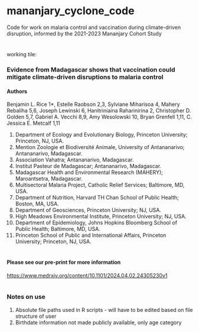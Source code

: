 # mananjary_cyclone_code
Code for work on malaria control and vaccination during climate-driven disruption, informed by the 2021-2023 Mananjary Cohort Study
#

working tile:
### Evidence from Madagascar shows that vaccination could mitigate climate-driven disruptions to malaria control

#### Authors
Benjamin L. Rice 1*, Estelle Raobson 2,3, Sylviane Miharisoa 4, Mahery Rebaliha 5,6, Joseph Lewinski 6, Hanitriniaina Raharinirina 2, Christopher D. Golden 5,7, Gabriel A. Vecchi 8,9, Amy Wesolowski 10, Bryan Grenfell 1,11, C. Jessica E. Metcalf 1,11

1. Department of Ecology and Evolutionary Biology, Princeton University; Princeton, NJ, USA.
2. Mention Zoologie et Biodiversité Animale, University of Antananarivo; Antananarivo, Madagascar.
3. Association Vahatra; Antananarivo, Madagascar.
4. Institut Pasteur de Madagascar; Antananarivo, Madagascar.
5. Madagascar Health and Environmental Research (MAHERY); Maroantsetra, Madagascar.
6. Multisectoral Malaria Project, Catholic Relief Services; Baltimore, MD, USA.
7. Department of Nutrition, Harvard TH Chan School of Public Health; Boston, MA, USA.
8. Department of Geosciences, Princeton University; NJ, USA.
9. High Meadows Environmental Institute, Princeton University; NJ, USA.
10. Department of Epidemiology, Johns Hopkins Bloomberg School of Public Health; Baltimore, MD, USA.
11. Princeton School of Public and International Affairs, Princeton University; Princeton, NJ, USA.
#

#### Please see our pre-print for more information
https://www.medrxiv.org/content/10.1101/2024.04.02.24305230v1
#

### Notes on use
1. Absolute file paths used in R scripts - will have to be edited based on file structure of user
2. Birthdate information not made publicly available, only age category
